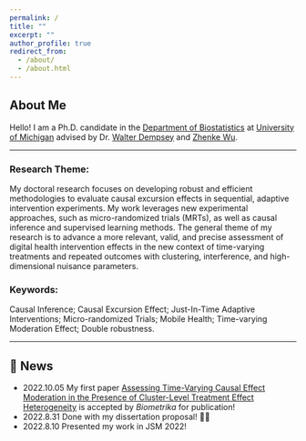 ```yaml
---
permalink: /
title: ""
excerpt: ""
author_profile: true
redirect_from: 
  - /about/
  - /about.html
---
```


## About Me

Hello! I am a Ph.D. candidate in the [Department of Biostatistics](https://sph.umich.edu/biostat/) at [University of Michigan](https://umich.edu/) advised by Dr. [Walter Dempsey](https://wdempsey.github.io/) and [Zhenke Wu](https://zhenkewu.com/). 

------

### Research Theme:

My doctoral research focuses on developing robust and efficient methodologies to evaluate causal excursion effects in sequential, adaptive intervention experiments. My work leverages new experimental approaches, such as micro-randomized trials (MRTs), as well as causal inference and supervised learning methods. The general theme of my research is to advance a more relevant, valid, and precise assessment of digital health intervention effects in the new context of time-varying treatments and repeated outcomes with clustering, interference, and high-dimensional nuisance parameters. 

### Keywords: 

Causal Inference; Causal Excursion Effect; Just-In-Time Adaptive Interventions; Micro-randomized Trials; Mobile Health; Time-varying Moderation Effect; Double robustness. 

------

## :mega: News

  - 2022.10.05  My first paper [Assessing Time-Varying Causal Effect Moderation in the Presence of Cluster-Level Treatment Effect Heterogeneity](https://arxiv.org/abs/2102.01681) is accepted by *Biometrika* for publication!  
  - 2022.8.31  Done with my dissertation proposal! :woman_student:
  - 2022.8.10  Presented my work in JSM 2022!  

